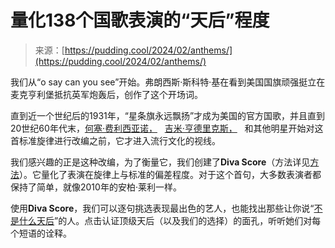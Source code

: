 <!--yml

类别：未分类

日期：2024-05-29 13:20:31

-->

# 量化138个国歌表演的“天后”程度

> 来源：[https://pudding.cool/2024/02/anthems/](https://pudding.cool/2024/02/anthems/)

我们从“o say can you see”开始。弗朗西斯·斯科特·基在看到美国国旗顽强挺立在麦克亨利堡抵抗英军炮轰后，创作了这个开场词。

直到近一个世纪后的1931年，“星条旗永远飘扬”才成为美国的官方国歌，并且直到20世纪60年代末，[何塞·费利西亚诺，](https://www.youtube.com/watch?v=aQkY2UFBUb4)   [吉米·亨德里克斯，](https://www.youtube.com/watch?v=sjzZh6-h9fM)   和其他明星开始对这首标准旋律进行改编之前，它才进入流行文化的视线。

我们感兴趣的正是这种改编，为了衡量它，我们创建了**Diva Score**（方法详见[方法](#methods)）。它量化了表演在旋律上与标准的偏差程度。对于这个首句，大多数表演者都保持了简单，就像2010年的安柏·莱利一样。

使用**Diva Score**，我们可以逐句挑选表现最出色的艺人，也能找出那些让你说“[不是什么天后](https://www.youtube.com/watch?v=rNM5HW13_O8%E2%80%8B%E2%80%8B)”的人。点击认证顶级天后（以及我们的选择）的面孔，听听她们对每个短语的诠释。
